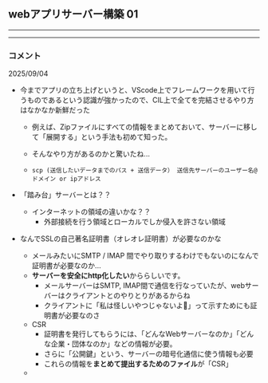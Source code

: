 ## webアプリサーバー構築 01

------



------

### コメント

2025/09/04

- 今までアプリの立ち上げというと、VScode上でフレームワークを用いて行うものであるという認識が強かったので、CIL上で全てを完結させるやり方はなかなか新鮮だった

  - 例えば、Zipファイルにすべての情報をまとめておいて、サーバーに移して「展開する」という手法も初めて知った。

  - そんなやり方があるのかと驚いたね...

  - ```
    scp (送信したいデータまでのパス + 送信データ） 送信先サーバーのユーザー名@ドメイン or ipアドレス
    ```

- 「踏み台」サーバーとは？？

  - インターネットの領域の違いかな？？
    - 外部接続を行う領域とローカルでしか侵入を許さない領域

- なんでSSLの自己著名証明書（オレオレ証明書）が必要なのかな

  - メールみたいにSMTP / IMAP 間でやり取りするわけでもないのになんで証明書が必要なのか...
  - **サーバーを安全にhttp化したい**かららしいです。
    - メールサーバーはSMTP, IMAP間で通信を行なっていたが、webサーバーはクライアントとのやりとりがあるからね
    - クライアントに「私は怪しいやつじゃないよ🥺」って示すためにも証明書が必要なのさ
  - CSR
    - 証明書を発行してもらうには、「どんなWebサーバーなのか」「どんな企業・団体なのか」などの情報が必要。
    - さらに「公開鍵」という、サーバーの暗号化通信に使う情報も必要
    - これらの情報を**まとめて提出するためのファイル**が「CSR」
  - 